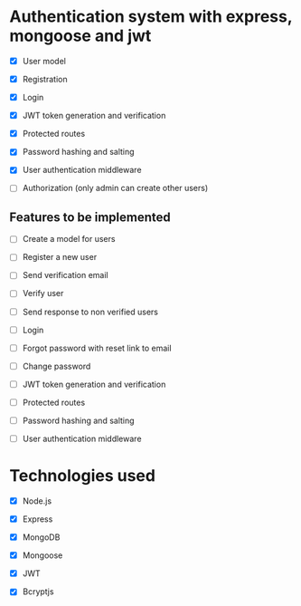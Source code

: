 # Authentication system with express, mongoose and jwt

- [x] User model
- [x] Registration
- [x] Login
- [x] JWT token generation and verification
- [x] Protected routes
- [x] Password hashing and salting
- [x] User authentication middleware
- [ ] Authorization (only admin can create other users)


## Features to be implemented
 - [ ] Create a model for users
 - [ ] Register a new user
 - [ ] Send verification email
 - [ ] Verify user
 - [ ] Send response to non verified users
 - [ ] Login
 - [ ] Forgot password with reset link to email
 - [ ] Change password
 - [ ] JWT token generation and verification
 - [ ] Protected routes
 - [ ] Password hashing and salting
 - [ ] User authentication middleware
 

 # Technologies used
 - [x] Node.js
 - [x] Express
 - [x] MongoDB
 - [x] Mongoose
 - [x] JWT
 - [x] Bcryptjs


 